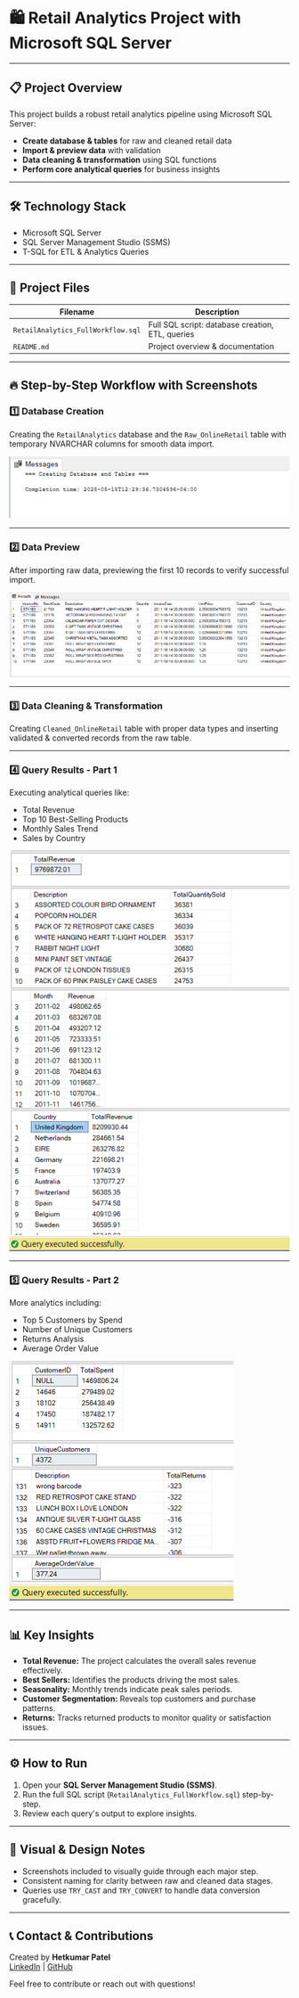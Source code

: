 # 🛍️ Retail Analytics Project with Microsoft SQL Server


---

## 📋 Project Overview

This project builds a robust retail analytics pipeline using Microsoft SQL Server:

- **Create database & tables** for raw and cleaned retail data  
- **Import & preview data** with validation  
- **Data cleaning & transformation** using SQL functions  
- **Perform core analytical queries** for business insights  

---

## 🛠️ Technology Stack

- Microsoft SQL Server  
- SQL Server Management Studio (SSMS)  
- T-SQL for ETL & Analytics Queries  

---

## 📂 Project Files

| Filename                          | Description                                    |
|----------------------------------|------------------------------------------------|
| `RetailAnalytics_FullWorkflow.sql` | Full SQL script: database creation, ETL, queries |
| `README.md`                      | Project overview & documentation               |

---

## 🔥 Step-by-Step Workflow with Screenshots

### 1️⃣ Database Creation

Creating the `RetailAnalytics` database and the `Raw_OnlineRetail` table with temporary NVARCHAR columns for smooth data import.

![Database Creation Screenshot](database_creation.png)

---

### 2️⃣ Data Preview

After importing raw data, previewing the first 10 records to verify successful import.

![Data Preview Screenshot](data_preview.png)

---

### 3️⃣ Data Cleaning & Transformation

Creating `Cleaned_OnlineRetail` table with proper data types and inserting validated & converted records from the raw table.

---

### 4️⃣ Query Results - Part 1

Executing analytical queries like:

- Total Revenue  
- Top 10 Best-Selling Products  
- Monthly Sales Trend
- Sales by Country  


![Query Results 1 Screenshot](query_results1.png)

---

### 5️⃣ Query Results - Part 2

More analytics including:

- Top 5 Customers by Spend  
- Number of Unique Customers  
- Returns Analysis  
- Average Order Value  

![Query Results 2 Screenshot](query_results2.png)

---

## 📊 Key Insights

- **Total Revenue:** The project calculates the overall sales revenue effectively.  
- **Best Sellers:** Identifies the products driving the most sales.  
- **Seasonality:** Monthly trends indicate peak sales periods.  
- **Customer Segmentation:** Reveals top customers and purchase patterns.  
- **Returns:** Tracks returned products to monitor quality or satisfaction issues.  

---

## ⚙️ How to Run

1. Open your **SQL Server Management Studio (SSMS)**.  
2. Run the full SQL script (`RetailAnalytics_FullWorkflow.sql`) step-by-step.  
3. Review each query's output to explore insights.  

---

## 🎨 Visual & Design Notes

- Screenshots included to visually guide through each major step.  
- Consistent naming for clarity between raw and cleaned data stages.  
- Queries use `TRY_CAST` and `TRY_CONVERT` to handle data conversion gracefully.  

---

## 📞 Contact & Contributions

Created by **Hetkumar Patel**  
[LinkedIn](https://www.linkedin.com/in/het-patel-359184246/) | [GitHub](https://github.com/HetPatel2022)  

Feel free to contribute or reach out with questions!

